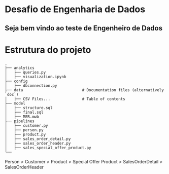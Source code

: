 # Desafio de Engenharia de Dados

## Seja bem vindo ao teste de Engenheiro de Dados

<h1>Estrutura do projeto</h1>

    .
    ├── analytics
    │   ├── queries.py
    │   ├── visualization.ipynb
    ├── config
    │   ├── dbconnection.py 
    ├── data                          # Documentation files (alternatively `doc`)
    │   ├── CSV Files...              # Table of contents
    ├── model
    │   ├── structure.sql
    │   ├── final.sql
    │   ├── MER.mwb
    ├── pipelines
    │   ├── customer.py
    │   ├── person.py
    │   ├── product.py
    │   ├── sales_order_detail.py
    │   ├── sales_order_header.py
    │   ├── sales_special_offer_product.py
    └── 

 
Person > Customer > Product > Special Offer Product > SalesOrderDetail > SalesOrderHeader

